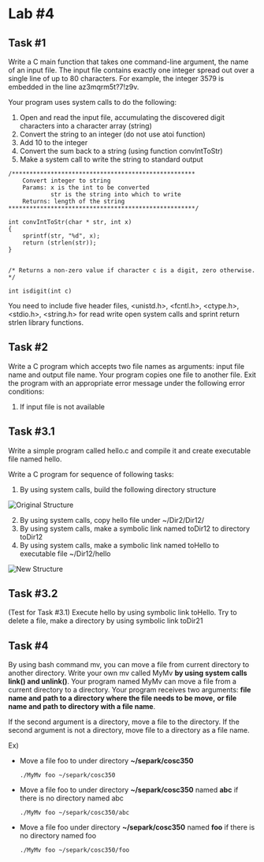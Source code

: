 # Lab #4


## Task #1

Write a C main function that takes one command-line argument, the name of an input file. The input file contains exactly one integer spread out over a single line of up to 80 characters. For example, the integer 3579 is embedded in the line az3mqrm5t?7!z9v. 

Your program uses system calls to do the following:
  1. Open and read the input file, accumulating the discovered digit characters into a character array (string)
  2. Convert the string to an integer (do not use atoi function)
  3. Add 10 to the integer
  4. Convert the sum back to a string (using function convIntToStr)
  5. Make a system call to write the string to standard output
  
    /****************************************************
        Convert integer to string
        Params: x is the int to be converted
                str is the string into which to write
        Returns: length of the string
    *****************************************************/
    
    int convIntToStr(char * str, int x)
    {
        sprintf(str, "%d", x);
        return (strlen(str));
    }
    

    /* Returns a non-zero value if character c is a digit, zero otherwise. */
   
    int isdigit(int c)

You need to include five header files, <unistd.h>, <fcntl.h>, <ctype.h>, <stdio.h>, <string.h> for read write open system calls and sprint return strlen library functions.


## Task #2

Write a C program which accepts two file names as arguments: input file name and output file name. Your program copies one file to another file. Exit the program with an appropriate error message under the following error conditions:

  1. If input file is not available
  
## Task #3.1

Write a simple program called hello.c and compile it and create executable file named hello. 

Write a C program for sequence of following tasks:
  1. By using system calls, build the following directory structure
  
  ![Original Structure]()
  
  2. By using system calls, copy hello file under ~/Dir2/Dir12/
  3. By using system calls, make a symbolic link named toDir12 to directory toDir12
  4. By using system calls, make a symbolic link named toHello to executable file ~/Dir12/hello
  
  ![New Structure]()
   
## Task #3.2

(Test for Task #3.1) Execute hello by using symbolic link toHello. Try to delete a file, make a directory by using symbolic link toDir21

## Task #4

By using bash command mv, you can move a file from current directory to another directory. Write your own mv called MyMv **by using system calls link() and unlink()**. Your program named MyMv can move a file from a current directory to a directory. Your program receives two arguments: **file name and path to a directory where the file needs to be move,** **or file name and path to directory with a file name**.

If the second argument is a directory, move a file to the directory. If the second argument is not a directory, move file to a directory as a file name.

Ex)

  * Move a file foo to under directory **~/separk/cosc350**
      
        ./MyMv foo ~/separk/cosc350
    
  * Move a file foo to under directory **~/separk/cosc350** named **abc** if there is no directory named abc
  
        ./MyMv foo ~/separk/cosc350/abc
  
  * Move a file foo under directory **~/separk/cosc350** named **foo** if there is no directory named foo
  
        ./MyMv foo ~/separk/cosc350/foo
    

